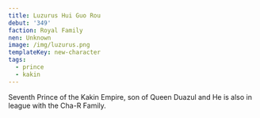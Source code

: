 ```yaml
---
title: Luzurus Hui Guo Rou
debut: '349'
faction: Royal Family
nen: Unknown
image: /img/luzurus.png
templateKey: new-character
tags:
  - prince
  - kakin
---
```

Seventh Prince of the Kakin Empire, son of Queen Duazul and He is also in league with the Cha-R Family.

